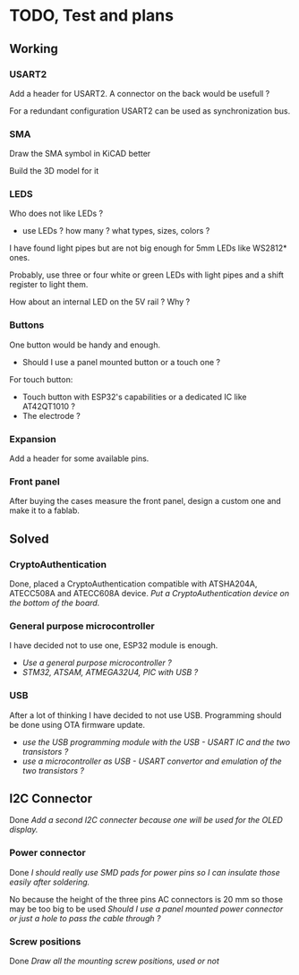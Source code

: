 # TODO, Test and plans

## Working

### USART2

Add a header for USART2.
A connector on the back would be usefull ?

For a redundant configuration USART2 can be used as synchronization bus.

### SMA

Draw the SMA symbol in KiCAD better

Build the 3D model for it

### LEDS

Who does not like LEDs ?

- use LEDs ? how many ? what types, sizes, colors ?

I have found light pipes but are not big enough for 5mm LEDs like WS2812* ones.

Probably, use three or four white or green LEDs with light pipes and a shift register to light them.

How about an internal LED on the 5V rail ? Why ?

### Buttons

One button would be handy and enough.

- Should I use a panel mounted button or a touch one ?

For touch button:

- Touch button with ESP32's capabilities or a dedicated IC like AT42QT1010 ?
- The electrode ?

### Expansion

Add a header for some available pins.

### Front panel

After buying the cases measure the front panel, design a custom one and make it to a fablab.

## Solved

### CryptoAuthentication

Done, placed a CryptoAuthentication compatible with ATSHA204A, ATECC508A and ATECC608A device.
*Put a CryptoAuthentication device on the bottom of the board.*

### General purpose microcontroller

I have decided not to use one, ESP32 module is enough.

- *Use a general purpose microcontroller ?*
- *STM32, ATSAM, ATMEGA32U4, PIC with USB ?*

### USB

After a lot of thinking I have decided to not use USB. Programming should be done using OTA firmware update.

- *use the USB programming module with the USB - USART IC and the two transistors ?*
- *use a microcontroller as USB - USART convertor and emulation of the two transistors ?*

## I2C Connector

Done
*Add a second I2C connecter because one will be used for the OLED display.*

### Power connector

Done
*I should really use SMD pads for power pins so I can insulate those easily after soldering.*

No because the height of the three pins AC connectors is 20 mm so those may be too big to be used
*Should I use a panel mounted power connector or just a hole to pass the cable through ?*

### Screw positions

Done
*Draw all the mounting screw positions, used or not*

